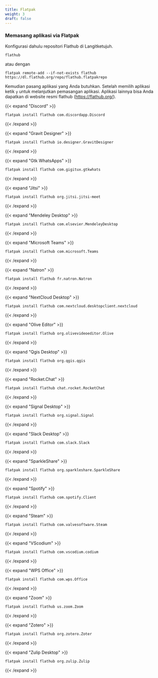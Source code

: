 ```yaml
---
title: Flatpak
weight: 3
draft: false
---
```


### Memasang aplikasi via Flatpak

Konfigurasi dahulu repositori Flathub di Langitketujuh.

```shell
flathub
```
atau dengan

```shell
flatpak remote-add --if-not-exists flathub https://dl.flathub.org/repo/flathub.flatpakrepo 
```

Kemudian pasang aplikasi yang Anda butuhkan. Setelah memilih aplikasi ketik `y` untuk melanjutkan pemasangan aplikasi. Aplikasi lainnya bisa Anda dapatkan di website resmi flathub (https://flathub.org/).

{{< expand "Discord" >}}
```shell
flatpak install flathub com.discordapp.Discord
```
{{< /expand >}}

{{< expand "Gravit Designer" >}}
```shell
flatpak install flathub io.designer.GravitDesigner
```
{{< /expand >}}

{{< expand "Gtk WhatsApps" >}}
```shell
flatpak install flathub com.gigitux.gtkwhats
```
{{< /expand >}}

{{< expand "Jitsi" >}}
```shell
flatpak install flathub org.jitsi.jitsi-meet
```
{{< /expand >}}

{{< expand "Mendeley Desktop" >}}
```shell
flatpak install flathub com.elsevier.MendeleyDesktop
```
{{< /expand >}}

{{< expand "Microsoft Teams" >}}
```shell
flatpak install flathub com.microsoft.Teams
```
{{< /expand >}}

{{< expand "Natron" >}}
```shell
flatpak install flathub fr.natron.Natron
```
{{< /expand >}}

{{< expand "NextCloud Desktop" >}}
```shell
flatpak install flathub com.nextcloud.desktopclient.nextcloud
```
{{< /expand >}}

{{< expand "Olive Editor" >}}
```shell
flatpak install flathub org.olivevideoeditor.Olive
```
{{< /expand >}}

{{< expand "Qgis Desktop" >}}
```shell
flatpak install flathub org.qgis.qgis
```
{{< /expand >}}

{{< expand "Rocket.Chat" >}}
```shell
flatpak install flathub chat.rocket.RocketChat
```
{{< /expand >}}

{{< expand "Signal Desktop" >}}
```shell
flatpak install flathub org.signal.Signal
```
{{< /expand >}}

{{< expand "Slack Desktop" >}}
```shell
flatpak install flathub com.slack.Slack
```
{{< /expand >}}

{{< expand "SparkleShare" >}}
```shell
flatpak install flathub org.sparkleshare.SparkleShare
```
{{< /expand >}}

{{< expand "Spotify" >}}
```shell
flatpak install flathub com.spotify.Client
```
{{< /expand >}}

{{< expand "Steam" >}}
```shell
flatpak install flathub com.valvesoftware.Steam
```
{{< /expand >}}

{{< expand "VScodium" >}}
```shell
flatpak install flathub com.vscodium.codium
```
{{< /expand >}}

{{< expand "WPS Office" >}}
```shell
flatpak install flathub com.wps.Office
```
{{< /expand >}}

{{< expand "Zoom" >}}
```shell
flatpak install flathub us.zoom.Zoom
```
{{< /expand >}}

{{< expand "Zotero" >}}
```shell
flatpak install flathub org.zotero.Zoter
```
{{< /expand >}}

{{< expand "Zulip Desktop" >}}
```shell
flatpak install flathub org.zulip.Zulip
```
{{< /expand >}}
